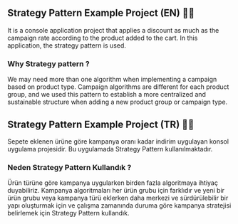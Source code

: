
## Strategy Pattern Example Project (EN) 🚀🚀
It is a console application project that applies a discount as much as the campaign rate according to the product added to the cart. In this application, the strategy pattern is used.

### Why Strategy pattern ?
We may need more than one algorithm when implementing a campaign based on product type. Campaign algorithms are different for each product group, and we used this pattern to establish a more centralized and sustainable structure when adding a new product group or campaign type.

## Strategy Pattern Example Project (TR) 🚀🚀
Sepete eklenen ürüne göre kampanya oranı kadar indirim uygulayan konsol uygulama projesidir. Bu uygulamada Strategy Pattern kullanılmaktadır.

### Neden Strategy Pattern Kullandık ?
Ürün türüne göre kampanya uygularken birden fazla algoritmaya ihtiyaç duyabiliriz. Kampanya algoritmaları her ürün grubu için farklıdır ve yeni bir ürün grubu veya kampanya türü eklerken daha merkezi ve sürdürülebilir bir yapı oluşturmak için ve çalışma zamanında duruma göre kampanya stratejisi belirlemek için Strategy Pattern kullandık.
